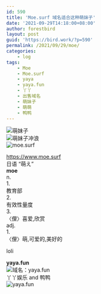 ```yaml
---
id: 590
title: 'Moe.surf 域名适合这种萌妹子'
date: '2021-09-29T14:18:00+08:00'
author: forestbird
layout: post
guid: 'https://bird.work/?p=590'
permalink: /2021/09/29/moe/
categories:
    - log
tags:
    - Moe
    - Moe.surf
    - yaya
    - yaya.fun
    - 丫丫
    - 出售域名
    - 萌妹子
    - 萌萌
    - 鸭鸭
---
```


![萌妹子](https://s3.bmp.ovh/imgs/2021/09/5ba5588524c93415.png "萌妹子")  
![萌妹子冲浪](https://s3.bmp.ovh/imgs/2021/09/52cf183069a01b16.png "萌妹子冲浪")  
![moe.surf](https://s3.bmp.ovh/imgs/2021/09/f1c7282cce8c42d6.png "moe.surf")

[](https://moe.surf)<https://www.moe.surf>  
日语 “萌え”  
**moe**  
n.   
1\.  
教育部  
2\.  
有效性量度  
3\.  
〈俚〉喜爱,欣赏  
adj.   
1\.  
〈俚〉萌,可爱的,美好的

loli

**yaya.fun**  
![域名：yaya.fun](https://s3.bmp.ovh/imgs/2021/09/fa35573198260a66.png "域名：yaya.fun")  
丫丫娱乐 and 鸭鸭  
![yaya.fun](https://s3.bmp.ovh/imgs/2021/09/abb82f7faced192e.png "yaya.fun")
